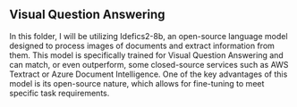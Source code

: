 ## Visual Question Answering

In this folder, I will be utilizing Idefics2-8b, an open-source language model designed to process images of documents and extract information from them. This model is specifically trained for Visual Question Answering and can match, or even outperform, some closed-source services such as AWS Textract or Azure Document Intelligence. One of the key advantages of this model is its open-source nature, which allows for fine-tuning to meet specific task requirements.
